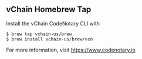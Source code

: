 vChain Homebrew Tap
-------------------

Install the vChain CodeNotary CLI with

    $ brew tap vchain-us/brew
    $ brew install vchain-us/brew/vcn

For more information, visit https://www.codenotary.io
